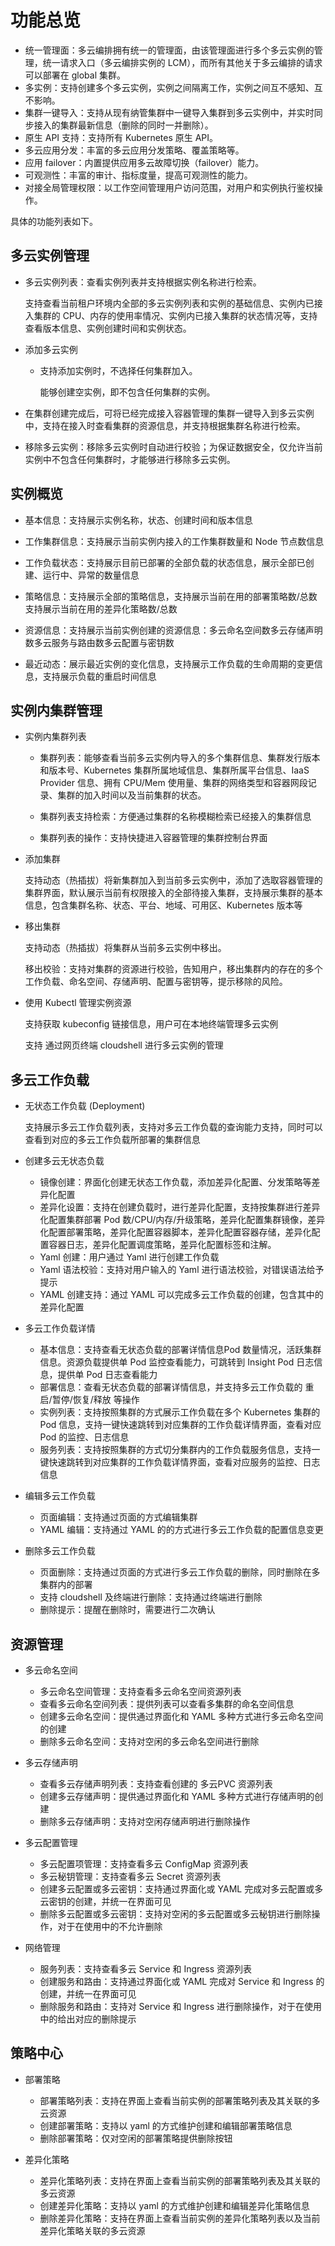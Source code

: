 # 功能总览

- 统一管理面：多云编排拥有统一的管理面，由该管理面进行多个多云实例的管理，统一请求入口（多云编排实例的 LCM），而所有其他关于多云编排的请求可以部署在 global 集群。
- 多实例：支持创建多个多云实例，实例之间隔离工作，实例之间互不感知、互不影响。
- 集群一键导入：支持从现有纳管集群中一键导入集群到多云实例中，并实时同步接入的集群最新信息（删除的同时一并删除）。
- 原生 API 支持：支持所有 Kubernetes 原生 API。
- 多云应用分发：丰富的多云应用分发策略、覆盖策略等。
- 应用 failover：内置提供应用多云故障切换（failover）能力。
- 可观测性：丰富的审计、指标度量，提高可观测性的能力。
- 对接全局管理权限：以工作空间管理用户访问范围，对用户和实例执行鉴权操作。

具体的功能列表如下。

## 多云实例管理

- 多云实例列表：查看实例列表并支持根据实例名称进行检索。

  支持查看当前租户环境内全部的多云实例列表和实例的基础信息、实例内已接入集群的 CPU、内存的使用率情况、实例内已接入集群的状态情况等，支持查看版本信息、实例创建时间和实例状态。

- 添加多云实例

  - 支持添加实例时，不选择任何集群加入。

    能够创建空实例，即不包含任何集群的实例。

- 在集群创建完成后，可将已经完成接入容器管理的集群一键导入到多云实例中，支持在接入时查看集群的资源信息，并支持根据集群名称进行检索。

- 移除多云实例：移除多云实例时自动进行校验；为保证数据安全，仅允许当前实例中不包含任何集群时，才能够进行移除多云实例。


## 实例概览

- 基本信息：支持展示实例名称，状态、创建时间和版本信息

- 工作集群信息：支持展示当前实例内接入的工作集群数量和 Node 节点数信息

- 工作负载状态：支持展示目前已部署的全部负载的状态信息，展示全部已创建、运行中、异常的数量信息

- 策略信息：支持展示全部的策略信息，支持展示当前在用的部署策略数/总数支持展示当前在用的差异化策略数/总数

- 资源信息：支持展示当前实例创建的资源信息：多云命名空间数多云存储声明数多云服务与路由数多云配置与密钥数

- 最近动态：展示最近实例的变化信息，支持展示工作负载的生命周期的变更信息，支持展示负载的重启时间信息

## 实例内集群管理

- 实例内集群列表

  - 集群列表：能够查看当前多云实例内导入的多个集群信息、集群发行版本和版本号、Kubernetes 集群所属地域信息、集群所属平台信息、IaaS Provider 信息、拥有 CPU/Mem 使用量、集群的网络类型和容器网段记录、集群的加入时间以及当前集群的状态。

  - 集群列表支持检索：方便通过集群的名称模糊检索已经接入的集群信息

  - 集群列表的操作：支持快捷进入容器管理的集群控制台界面

- 添加集群

  支持动态（热插拔）将新集群加入到当前多云实例中，添加了选取容器管理的集群界面，默认展示当前有权限接入的全部待接入集群，支持展示集群的基本信息，包含集群名称、状态、平台、地域、可用区、Kubernetes 版本等

- 移出集群

  支持动态（热插拔）将集群从当前多云实例中移出。

  移出校验：支持对集群的资源进行校验，告知用户，移出集群内的存在的多个工作负载、命名空间、存储声明、配置与密钥等，提示移除的风险。

- 使用 Kubectl 管理实例资源

  支持获取 kubeconfig 链接信息，用户可在本地终端管理多云实例

  支持 通过网页终端 cloudshell 进行多云实例的管理

## 多云工作负载

- 无状态工作负载 (Deployment)

  支持展示多云工作负载列表，支持对多云工作负载的查询能力支持，同时可以查看到对应的多云工作负载所部署的集群信息

- 创建多云无状态负载

  - 镜像创建：界面化创建无状态工作负载，添加差异化配置、分发策略等差异化配置
  - 差异化设置：支持在创建负载时，进行差异化配置，支持按集群进行差异化配置集群部署 Pod 数/CPU/内存/升级策略，差异化配置集群镜像，差异化配置部署策略，差异化配置容器脚本，差异化配置容器存储，差异化配置容器日志，差异化配置调度策略，差异化配置标签和注解。
  - Yaml 创建：用户通过 Yaml 进行创建工作负载
  - Yaml 语法校验：支持对用户输入的 Yaml 进行语法校验，对错误语法给予提示
  - YAML 创建支持：通过 YAML 可以完成多云工作负载的创建，包含其中的差异化配置

- 多云工作负载详情

  - 基本信息：支持查看无状态负载的部署详情信息Pod 数量情况，活跃集群信息。资源负载提供单 Pod 监控查看能力，可跳转到 Insight Pod 日志信息，提供单 Pod 日志查看能力
  - 部署信息：查看无状态负载的部署详情信息，并支持多云工作负载的 重启/暂停/恢复/释放 等操作
  - 实例列表：支持按照集群的方式展示工作负载在多个 Kubernetes 集群的 Pod 信息，支持一键快速跳转到对应集群的工作负载详情界面，查看对应 Pod 的监控、日志信息
  - 服务列表：支持按照集群的方式切分集群内的工作负载服务信息，支持一键快速跳转到对应集群的工作负载详情界面，查看对应服务的监控、日志信息

- 编辑多云工作负载

  - 页面编辑：支持通过页面的方式编辑集群
  - YAML 编辑：支持通过 YAML 的的方式进行多云工作负载的配置信息变更

- 删除多云工作负载

  - 页面删除：支持通过页面的方式进行多云工作负载的删除，同时删除在多集群内的部署
  - 支持 cloudshell 及终端进行删除：支持通过终端进行删除
  - 删除提示：提醒在删除时，需要进行二次确认

## 资源管理

- 多云命名空间

  - 多云命名空间管理：支持查看多云命名空间资源列表
  - 查看多云命名空间列表：提供列表可以查看多集群的命名空间信息
  - 创建多云命名空间：提供通过界面化和 YAML 多种方式进行多云命名空间的创建
  - 删除多云命名空间：支持对空闲的多云命名空间进行删除

- 多云存储声明

  - 查看多云存储声明列表：支持查看创建的 多云PVC 资源列表
  - 创建多云存储声明：提供通过界面化和 YAML 多种方式进行存储声明的创建
  - 删除多云存储声明：支持对空闲存储声明进行删除操作

- 多云配置管理

  - 多云配置项管理：支持查看多云 ConfigMap 资源列表
  - 多云秘钥管理：支持查看多云 Secret 资源列表
  - 创建多云配置或多云密钥：支持通过界面化或 YAML 完成对多云配置或多云密钥的创建，并统一在界面可见
  - 删除多云配置或多云密钥：支持对空闲的多云配置或多云秘钥进行删除操作，对于在使用中的不允许删除

- 网络管理

  - 服务列表：支持查看多云 Service 和 Ingress 资源列表
  - 创建服务和路由：支持通过界面化或 YAML 完成对 Service 和 Ingress 的创建，并统一在界面可见
  - 删除服务和路由：支持对 Service 和 Ingress 进行删除操作，对于在使用中的给出对应的删除提示

## 策略中心

- 部署策略

  - 部署策略列表：支持在界面上查看当前实例的部署策略列表及其关联的多云资源
  - 创建部署策略：支持以 yaml 的方式维护创建和编辑部署策略信息
  - 删除部署策略：仅对空闲的部署策略提供删除按钮

- 差异化策略

  - 差异化策略列表：支持在界面上查看当前实例的部署策略列表及其关联的多云资源
  - 创建差异化策略：支持以 yaml 的方式维护创建和编辑差异化策略信息
  - 删除差异化策略：支持在界面上查看当前实例的差异化策略列表以及当前差异化策略关联的多云资源
